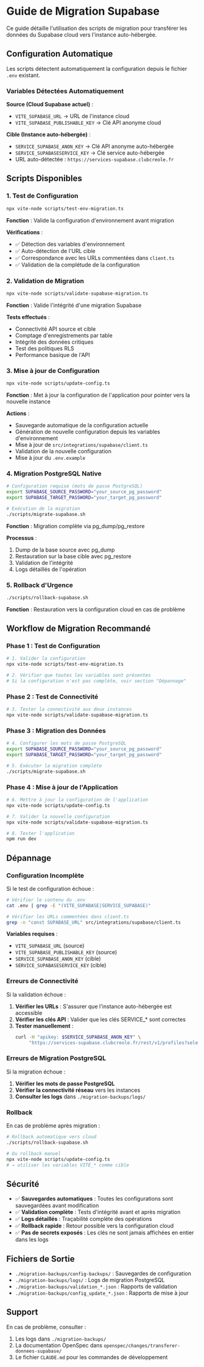 # Guide de Migration Supabase

Ce guide détaille l'utilisation des scripts de migration pour transférer les données du Supabase cloud vers l'instance auto-hébergée.

## Configuration Automatique

Les scripts détectent automatiquement la configuration depuis le fichier `.env` existant.

### Variables Détectées Automatiquement

**Source (Cloud Supabase actuel)** :
- `VITE_SUPABASE_URL` → URL de l'instance cloud
- `VITE_SUPABASE_PUBLISHABLE_KEY` → Clé API anonyme cloud

**Cible (Instance auto-hébergée)** :
- `SERVICE_SUPABASE_ANON_KEY` → Clé API anonyme auto-hébergée
- `SERVICE_SUPABASESERVICE_KEY` → Clé service auto-hébergée
- URL auto-détectée : `https://services-supabase.clubcreole.fr`

## Scripts Disponibles

### 1. Test de Configuration
```bash
npx vite-node scripts/test-env-migration.ts
```

**Fonction** : Valide la configuration d'environnement avant migration

**Vérifications** :
- ✅ Détection des variables d'environnement
- ✅ Auto-détection de l'URL cible
- ✅ Correspondance avec les URLs commentées dans `client.ts`
- ✅ Validation de la complétude de la configuration

### 2. Validation de Migration
```bash
npx vite-node scripts/validate-supabase-migration.ts
```

**Fonction** : Valide l'intégrité d'une migration Supabase

**Tests effectués** :
- Connectivité API source et cible
- Comptage d'enregistrements par table
- Intégrité des données critiques
- Test des politiques RLS
- Performance basique de l'API

### 3. Mise à jour de Configuration
```bash
npx vite-node scripts/update-config.ts
```

**Fonction** : Met à jour la configuration de l'application pour pointer vers la nouvelle instance

**Actions** :
- Sauvegarde automatique de la configuration actuelle
- Génération de nouvelle configuration depuis les variables d'environnement
- Mise à jour de `src/integrations/supabase/client.ts`
- Validation de la nouvelle configuration
- Mise à jour du `.env.example`

### 4. Migration PostgreSQL Native
```bash
# Configuration requise (mots de passe PostgreSQL)
export SUPABASE_SOURCE_PASSWORD="your_source_pg_password"
export SUPABASE_TARGET_PASSWORD="your_target_pg_password"

# Exécution de la migration
./scripts/migrate-supabase.sh
```

**Fonction** : Migration complète via pg_dump/pg_restore

**Processus** :
1. Dump de la base source avec pg_dump
2. Restauration sur la base cible avec pg_restore
3. Validation de l'intégrité
4. Logs détaillés de l'opération

### 5. Rollback d'Urgence
```bash
./scripts/rollback-supabase.sh
```

**Fonction** : Restauration vers la configuration cloud en cas de problème

## Workflow de Migration Recommandé

### Phase 1 : Test de Configuration
```bash
# 1. Valider la configuration
npx vite-node scripts/test-env-migration.ts

# 2. Vérifier que toutes les variables sont présentes
# Si la configuration n'est pas complète, voir section "Dépannage"
```

### Phase 2 : Test de Connectivité
```bash
# 3. Tester la connectivité aux deux instances
npx vite-node scripts/validate-supabase-migration.ts
```

### Phase 3 : Migration des Données
```bash
# 4. Configurer les mots de passe PostgreSQL
export SUPABASE_SOURCE_PASSWORD="your_source_pg_password"
export SUPABASE_TARGET_PASSWORD="your_target_pg_password"

# 5. Exécuter la migration complète
./scripts/migrate-supabase.sh
```

### Phase 4 : Mise à jour de l'Application
```bash
# 6. Mettre à jour la configuration de l'application
npx vite-node scripts/update-config.ts

# 7. Valider la nouvelle configuration
npx vite-node scripts/validate-supabase-migration.ts

# 8. Tester l'application
npm run dev
```

## Dépannage

### Configuration Incomplète

Si le test de configuration échoue :

```bash
# Vérifier le contenu du .env
cat .env | grep -E "(VITE_SUPABASE|SERVICE_SUPABASE)"

# Vérifier les URLs commentées dans client.ts
grep -n "const SUPABASE_URL" src/integrations/supabase/client.ts
```

**Variables requises** :
- `VITE_SUPABASE_URL` (source)
- `VITE_SUPABASE_PUBLISHABLE_KEY` (source)
- `SERVICE_SUPABASE_ANON_KEY` (cible)
- `SERVICE_SUPABASESERVICE_KEY` (cible)

### Erreurs de Connectivité

Si la validation échoue :

1. **Vérifier les URLs** : S'assurer que l'instance auto-hébergée est accessible
2. **Vérifier les clés API** : Valider que les clés SERVICE_* sont correctes
3. **Tester manuellement** :
   ```bash
   curl -H "apikey: $SERVICE_SUPABASE_ANON_KEY" \
        "https://services-supabase.clubcreole.fr/rest/v1/profiles?select=count"
   ```

### Erreurs de Migration PostgreSQL

Si la migration échoue :

1. **Vérifier les mots de passe PostgreSQL**
2. **Vérifier la connectivité réseau** vers les instances
3. **Consulter les logs** dans `./migration-backups/logs/`

### Rollback

En cas de problème après migration :

```bash
# Rollback automatique vers cloud
./scripts/rollback-supabase.sh

# Ou rollback manuel
npx vite-node scripts/update-config.ts
# → utiliser les variables VITE_* comme cible
```

## Sécurité

- ✅ **Sauvegardes automatiques** : Toutes les configurations sont sauvegardées avant modification
- ✅ **Validation complète** : Tests d'intégrité avant et après migration
- ✅ **Logs détaillés** : Traçabilité complète des opérations
- ✅ **Rollback rapide** : Retour possible vers la configuration cloud
- ✅ **Pas de secrets exposés** : Les clés ne sont jamais affichées en entier dans les logs

## Fichiers de Sortie

- `./migration-backups/config-backups/` : Sauvegardes de configuration
- `./migration-backups/logs/` : Logs de migration PostgreSQL
- `./migration-backups/validation_*.json` : Rapports de validation
- `./migration-backups/config_update_*.json` : Rapports de mise à jour

## Support

En cas de problème, consulter :
1. Les logs dans `./migration-backups/`
2. La documentation OpenSpec dans `openspec/changes/transferer-donnees-supabase/`
3. Le fichier `CLAUDE.md` pour les commandes de développement